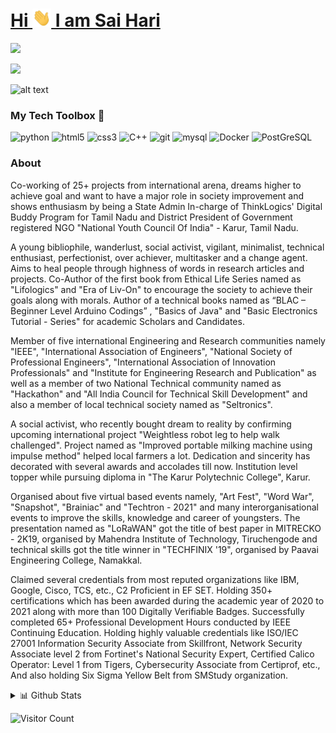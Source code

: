 # [Hi <img src="https://raw.githubusercontent.com/ABSphreak/ABSphreak/master/gifs/Hi.gif" width="30px"> I am Sai Hari](https://sites.google.com/view/sai-hari)

[<img height="30" src="https://img.shields.io/badge/twitter-%231DA1F2.svg?&style=for-the-badge&logo=twitter&logoColor=white" />][twitter]

[<img height="30" src="https://img.shields.io/badge/linkedin-blue.svg?&style=for-the-badge&logo=linkedin&logoColor=white" />][LinkedIn]

![alt text](https://github.com/SaiHari-N/portfolio/blob/main/Page%201%20(quality%3D100).png)

### My Tech Toolbox 🧰

<p align="left">

<img src="https://cdn3.iconfinder.com/data/icons/logos-and-brands-adobe/512/267_Python-512.png" alt="python" width="40" height="40"/> 

<img src="https://upload.wikimedia.org/wikipedia/commons/thumb/6/61/HTML5_logo_and_wordmark.svg/512px-HTML5_logo_and_wordmark.svg.png" alt="html5" height="40"/> 

<img src="https://upload.wikimedia.org/wikipedia/commons/thumb/d/d5/CSS3_logo_and_wordmark.svg/1200px-CSS3_logo_and_wordmark.svg.png" alt="css3" height="40"/> 

<img src="https://i.pinimg.com/originals/99/f8/87/99f887833c475448723d3c9ac16c179b.png" alt="C++" width="40" height="40"/> 

<img src="https://www.vectorlogo.zone/logos/git-scm/git-scm-icon.svg" alt="git" width="40" height="40"/> 

<img src="https://i.pinimg.com/originals/50/f1/58/50f1582a95bdac10f1c3fa295c8b947b.png" alt="mysql" width="40" height="40"/>

<img src="https://cdn3.iconfinder.com/data/icons/logos-and-brands-adobe/512/97_Docker-512.png" alt="Docker" width="40" height="40"/>

<img src="https://upload.wikimedia.org/wikipedia/commons/2/29/Postgresql_elephant.svg" alt="PostGreSQL" width="40" height="40"/>

</p>

### About
Co-working of 25+ projects from international arena, dreams higher to achieve goal and want to have a major role in society improvement and shows enthusiasm by being a State Admin In-charge of ThinkLogics' Digital Buddy Program for Tamil Nadu and District President of Government registered NGO "National Youth Council Of India" - Karur, Tamil Nadu.

A young bibliophile, wanderlust, social activist, vigilant, minimalist, technical enthusiast, perfectionist, over achiever, multitasker and a change agent. Aims to heal people through highness of words in research articles and projects. Co-Author of the first book from Ethical Life Series named as "Lifologics" and "Era of Liv-On" to encourage the society to achieve their goals along with morals. Author of a technical books named as “BLAC – Beginner Level Arduino Codings” , "Basics of Java" and "Basic Electronics Tutorial - Series" for academic Scholars and Candidates.

Member of five international Engineering and Research communities namely "IEEE", "International Association of Engineers", "National Society of Professional Engineers", "International Association of Innovation Professionals" and "Institute for Engineering Research and Publication" as well as a member of two National Technical community named as "Hackathon" and "All India Council for Technical Skill Development" and also a member of local technical society named as "Seltronics".

A social activist, who recently bought dream to reality by confirming upcoming international project "Weightless robot leg to help walk challenged". Project named as "Improved portable milking machine using impulse method" helped local farmers a lot. Dedication and sincerity has decorated with several awards and accolades till now. Institution level topper while pursuing diploma in "The Karur Polytechnic College", Karur.

Organised about five virtual based events namely, "Art Fest", "Word War", "Snapshot", "Brainiac" and "Techtron - 2021" and many interorganisational events to improve the skills, knowledge and career of youngsters. The presentation named as "LoRaWAN" got the title of best paper in MITRECKO - 2K19, organised by Mahendra Institute of Technology, Tiruchengode and technical skills got the title winner in "TECHFINIX '19", organised by Paavai Engineering College, Namakkal.

Claimed several credentials from most reputed organizations like IBM, Google, Cisco, TCS, etc., C2 Proficient in EF SET. Holding 350+ certifications which has been awarded during the academic year of 2020 to 2021 along with more than 100 Digitally Verifiable Badges. Successfully completed 65+ Professional Development Hours conducted by IEEE Continuing Education. Holding highly valuable credentials like ISO/IEC 27001 Information Security Associate from Skillfront, Network Security Associate level 2 from Fortinet's National Security Expert, Certified Calico Operator: Level 1 from Tigers, Cybersecurity Associate from Certiprof, etc., And also holding Six Sigma Yellow Belt from SMStudy organization.

<details>
<summary>📊 Github Stats</summary>

<p align="center"> <img src="https://github-readme-stats.vercel.app/api?username=SaiHari-N&show_icons=true&theme=gotham" alt="Sai Hari | Stats" />

</details>


 ![Visitor Count](https://profile-counter.glitch.me/{SaiHari-N}/count.svg)

[twitter]: https://twitter.com/SaiHari_N

[Hashnode]: https://sites.google.com/view/sai-hari

[gmail]: https://saiharinatarajan@gmail.com

[linkedin]: https://www.linkedin.com/in/saihari-n
